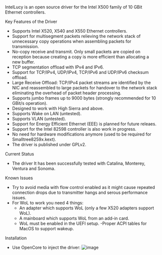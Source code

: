 IntelLucy is an open source driver for the Intel X500 family of 10 GBit Ethernet controllers.
 
 
Key Features of the Driver
- Supports Intel X520, X540 and X550 Ethernet controllers.
- Support for multisegment packets relieving the network stack of unnecessary copy operations when assembling packets for transmission.
- No-copy receive and transmit. Only small packets are copied on reception because creating a copy is more efficient than allocating a new buffer.
- TCP segmentation offload with IPv4 and IPv6.
- Support for TCP/IPv4, UDP/IPv4, TCP/IPv6 and UDP/IPv6 checksum offload.
- Large Receive Offload: TCP/IPv4 packet streams are identified by the NIC and reassembled to large packets for handover to the network stack eliminating the overhead of packet header processing.
- Supports jumbo frames up to 9000 bytes (strongly recommended for 10 GBit/s operation).
- Designed to work with High Sierra and above.
- Supports Wake on LAN (untested).
- Supports VLAN (untested).
- Support for Energy Efficient Ethernet (EEE) is planned for future releaes.
- Support for the Intel 82598 controller is also work in progress.
- No need for hardware modifications anymore (used to be required for Smalltree8259x.kext). 
- The driver is published under GPLv2.
 
Current Status
- The driver It has been successfully tested with Catalina, Monterey, Ventura and Sonoma.
 
Known Issues
- Try to avoid media with flow control enabled as it might cause repeated connection drops due to transmitter hangs and serous performance issues.
- For WoL to work you need 4 things:
  - An adapter which supports WoL (only a few X520 adapters support WoL).
  - A mainboard which supports WoL from an add-in card.
  - WoL must be enabled in the UEFI setup.
  -Proper ACPI tables for MacOS to support wakeup.

Installation
- Use OpenCore to inject the driver:
![image](https://github.com/Mieze/IntelLucy/assets/4229650/247aec7d-200b-450f-b745-fb84b0de273f)
